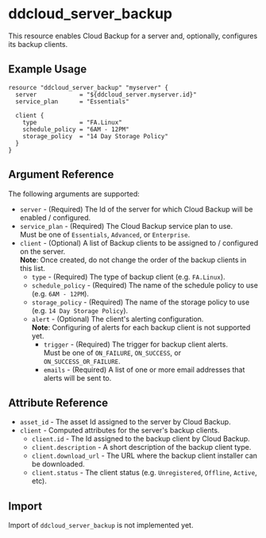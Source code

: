 # ddcloud\_server\_backup

This resource enables Cloud Backup for a server and, optionally, configures its backup clients.

## Example Usage

```hcl
resource "ddcloud_server_backup" "myserver" {
  server            = "${ddcloud_server.myserver.id}"
  service_plan      = "Essentials"

  client {
    type            = "FA.Linux"
    schedule_policy = "6AM - 12PM"
    storage_policy  = "14 Day Storage Policy"
  }
}
```

## Argument Reference

The following arguments are supported:

* `server` - (Required) The Id of the server for which Cloud Backup will be enabled / configured.
* `service_plan` - (Required) The Cloud Backup service plan to use.  
  Must be one of `Essentials`, `Advanced`, or `Enterprise`.
* `client` - (Optional) A list of Backup clients to be assigned to / configured on the server.  
  **Note**: Once created, do not change the order of the backup clients in this list.
  * `type` - (Required) The type of backup client (e.g. `FA.Linux`).
  * `schedule_policy` - (Required) The name of the schedule policy to use (e.g. `6AM - 12PM`).
  * `storage_policy` - (Required) The name of the storage policy to use (e.g. `14 Day Storage Policy`).
  * `alert` - (Optional) The client's alerting configuration.  
    **Note**: Configuring of alerts for each backup client is not supported yet.
    * `trigger` - (Required) The trigger for backup client alerts.  
      Must be one of `ON_FAILURE`, `ON_SUCCESS`, or `ON_SUCCESS_OR_FAILURE`.
    * `emails` - (Required) A list of one or more email addresses that alerts will be sent to.

## Attribute Reference

* `asset_id` - The asset Id assigned to the server by Cloud Backup.
* `client` - Computed attributes for the server's backup clients.
  * `client.id` - The Id assigned to the backup client by Cloud Backup.
  * `client.description` - A short description of the backup client type.
  * `client.download_url` - The URL where the backup client installer can be downloaded.
  * `client.status` - The client status (e.g. `Unregistered`, `Offline`, `Active`, etc).

## Import

Import of `ddcloud_server_backup` is not implemented yet.
